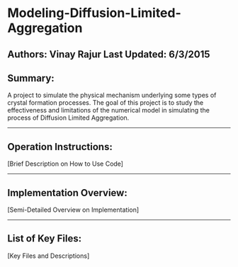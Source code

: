 # Modeling-Diffusion-Limited-Aggregation
Authors: Vinay Rajur
Last Updated: 6/3/2015
-------------------------------------------------------------------------------
Summary:
-------------------------------------------------------------------------------
A project to simulate the physical mechanism underlying some types of crystal 
formation processes. The goal of this project is to study the effectiveness and
limitations of the numerical model in simulating the process of Diffusion 
Limited Aggregation.

-------------------------------------------------------------------------------
Operation Instructions:
-------------------------------------------------------------------------------
[Brief Description on How to Use Code]

-------------------------------------------------------------------------------
Implementation Overview:
-------------------------------------------------------------------------------
[Semi-Detailed Overview on Implementation]

-------------------------------------------------------------------------------
List of Key Files:
-------------------------------------------------------------------------------
[Key Files and Descriptions]


